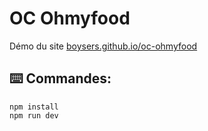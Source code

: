 # OC Ohmyfood

Démo du site [boysers.github.io/oc-ohmyfood](https://boysers.github.io/oc-ohmyfood/)

## ⌨️ Commandes:

```
npm install
npm run dev
```
